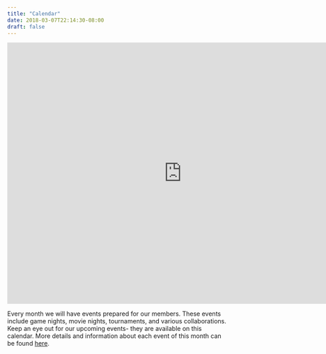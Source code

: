 ```yaml
---
title: "Calendar"
date: 2018-03-07T22:14:30-08:00
draft: false
---
```

<center><iframe src="https://calendar.google.com/calendar/embed?src=sjsu.edu_1i9qld8i4qgpoovku96u62sdgs%40group.calendar.google.com&ctz=America%2FLos_Angeles" style="border-width:0" width="800" height="600" frameborder="0" scrolling="no"></iframe></center>

Every month we will have events prepared for our members. These events include game nights, movie nights, tournaments, and various collaborations. Keep an eye out for our upcoming events- they are available on this calendar.
More details and information about each event of this month can be found [here](https://www.facebook.com/groups/SJSUPKMN/).
